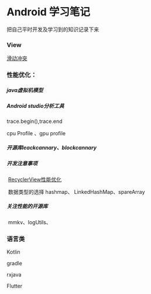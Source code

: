 # Android  学习笔记

  把自己平时开发及学习到的知识记录下来



### View

[滑动冲突](docs/view/touch_conflict.md)





### 性能优化：

##### java虚拟机模型

##### Android studio分析工具

   trace.begin(),trace.end   

   cpu Profile 、gpu profile

##### 开源库leackcannary、blockcannary

##### 开发注意事项

​	[RecyclerView性能优化](docs/view/RecyclerView.md)

​    数据类型的选择   hashmap、 LinkedHashMap、spareArray

##### 关注性能的开源库

​	mmkv、logUtils、

### 语言类

Kotlin

gradle

rxjava

Flutter






